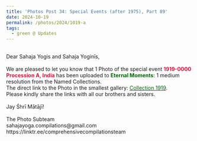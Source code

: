 ```yaml
---
title: 'Photos Post 34: Special Events (after 1975), Part 89'
date: 2024-10-19
permalink: /photos/2024/1019-a
tags:
  - green @ Updates
---
```


<p>
<br>
Dear Sahaja Yogis and Sahaja Yoginīs,<br>
<br>
We are pleased to let you know that 1 Photo of the special event <font color="Crimson"><b>1919-0000 Procession A, India</b></font> has been uploaded to <font color="DarkGreen"><b>Eternal Moments</b></font>: 1 medium resolution from the Named Collections.<br>
The direct link to the Photo in the smallest gallery: <a href="https://eternalmoments.smugmug.com/Collections/Mahipalsingh-Jaisingh-Raul-Collection/1919"><font color="DarkGreen">Collection 1919</font></a>.<br>
Please kindly share the links with all our brothers and sisters.<br>
<br>
Jay Śhrī Mātājī!<br>
<br>
The Photo Subteam<br>
sahajayoga.compilations@gmail.com<br>
https://linktr.ee/comprehensivecompilationsteam
</p>